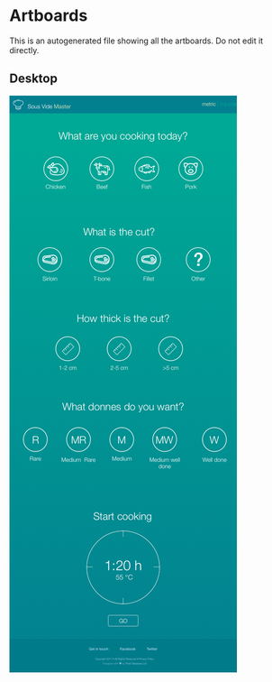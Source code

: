# Artboards

This is an autogenerated file showing all the artboards. Do not edit it directly.

## Desktop

![Desktop](./.exportedArtboards/sousvide/Desktop.png)

